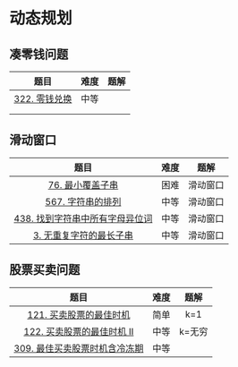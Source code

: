 # 动态规划
## 凑零钱问题

|                            题目                            | 难度 | 题解 |
| :--------------------------------------------------------: | :--: | :--: |
| [322. 零钱兑换](https://leetcode.cn/problems/coin-change/) | 中等 |      |
|                                                            |      |      |
|                                                            |      |      |

## 滑动窗口

|                             题目                             | 难度 |   题解   |
| :----------------------------------------------------------: | :--: | :------: |
| [76. 最小覆盖子串](https://leetcode.cn/problems/minimum-window-substring/) | 困难 | 滑动窗口 |
| [567. 字符串的排列](https://leetcode.cn/problems/permutation-in-string/) | 中等 | 滑动窗口 |
| [438. 找到字符串中所有字母异位词](https://leetcode.cn/problems/find-all-anagrams-in-a-string/) | 中等 | 滑动窗口 |
| [3. 无重复字符的最长子串](https://leetcode.cn/problems/longest-substring-without-repeating-characters/) | 中等 | 滑动窗口 |

## 股票买卖问题

|                             题目                             | 难度 |  题解  |
| :----------------------------------------------------------: | :--: | :----: |
| [121. 买卖股票的最佳时机](https://leetcode.cn/problems/best-time-to-buy-and-sell-stock/) | 简单 |  k=1   |
| [122. 买卖股票的最佳时机 II](https://leetcode.cn/problems/best-time-to-buy-and-sell-stock-ii/) | 中等 | k=无穷 |
| [309. 最佳买卖股票时机含冷冻期](https://leetcode.cn/problems/best-time-to-buy-and-sell-stock-with-cooldown/) | 中等 |        |